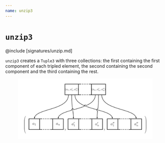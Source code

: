 ```yaml
---
name: unzip3
---
```


# `unzip3`

@include [signatures/unzip.md]

`unzip3` creates a `Tuple3` with three collections: the first containing the first component of each tripled element, the second containing the second component and the third containing the rest.

<figure class="diagram">
  <img src="images/unzip3.svg" alt="unzip3 function">
  <!-- <figcaption class="diagram-desc"></figcaption> -->
</figure>
